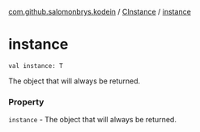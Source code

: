 [com.github.salomonbrys.kodein](../index.md) / [CInstance](index.md) / [instance](.)

# instance

`val instance: T`

The object that will always be returned.

### Property

`instance` - The object that will always be returned.